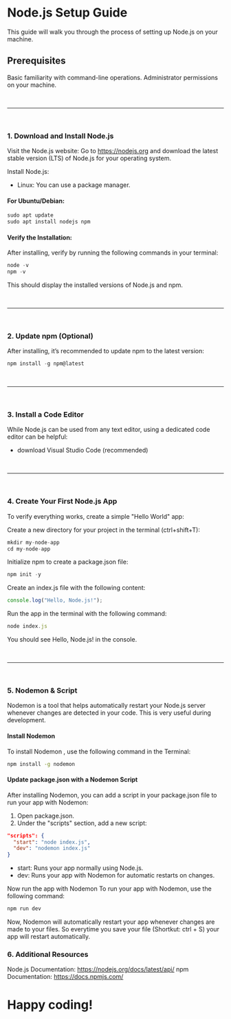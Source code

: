 # Node.js Setup Guide

This guide will walk you through the process of setting up Node.js on your machine.

## Prerequisites
Basic familiarity with command-line operations.
Administrator permissions on your machine.

<br>

---

<br>

### 1. Download and Install Node.js
Visit the Node.js website:
Go to https://nodejs.org and download the latest stable version (LTS) of Node.js for your operating system.

Install Node.js:
- Linux: You can use a package manager.
  
#### For Ubuntu/Debian:
```javascript
sudo apt update
sudo apt install nodejs npm
```

#### Verify the Installation:
After installing, verify by running the following commands in your terminal:

```javascript
node -v
npm -v
```
This should display the installed versions of Node.js and npm.

<br>

---

<br>

### 2. Update npm (Optional)
After installing, it’s recommended to update npm to the latest version:

```javascript
npm install -g npm@latest
```

<br>

---

<br>

### 3. Install a Code Editor 
While Node.js can be used from any text editor, using a dedicated code editor can be helpful:

- download Visual Studio Code (recommended)

<br>

---

<br>

### 4. Create Your First Node.js App
To verify everything works, create a simple "Hello World" app:

Create a new directory for your project in the terminal (ctrl+shift+T):
```javascript
mkdir my-node-app
cd my-node-app
```

Initialize npm to create a package.json file:

```javascript
npm init -y
```

Create an index.js file with the following content:

```javascript
console.log("Hello, Node.js!");
```

Run the app in the terminal with the following command:

```javascript
node index.js
```

You should see Hello, Node.js! in the console.

<br>

---

<br>

### 5. Nodemon & Script

Nodemon is a tool that helps automatically restart your Node.js server whenever changes are detected in your code. This is very useful during development.

#### Install Nodemon

To install Nodemon , use the following command in the Terminal:

```bash
npm install -g nodemon
```

#### Update package.json with a Nodemon Script

After installing Nodemon, you can add a script in your package.json file to run your app with Nodemon:

1. Open package.json.
2. Under the "scripts" section, add a new script:

```json
"scripts": {
  "start": "node index.js",
  "dev": "nodemon index.js"
}
```

- start: Runs your app normally using Node.js.
- dev: Runs your app with Nodemon for automatic restarts on changes.

Now run the app with Nodemon
To run your app with Nodemon, use the following command:

```bash
npm run dev
```

Now, Nodemon will automatically restart your app whenever changes are made to your files. So everytime you save your file (Shortkut: ctrl + S) your app will restart automatically.

### 6. Additional Resources
Node.js Documentation: https://nodejs.org/docs/latest/api/
npm Documentation: https://docs.npmjs.com/

# Happy coding!
